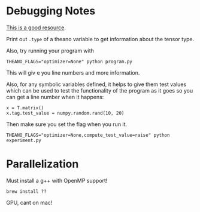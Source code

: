 # Debugging Notes

[This is a good resource](http://deeplearning.net/software/theano/tutorial/debug_faq.html).

Print out `.type` of a theano variable to get information about the tensor type.

Also, try running your program with

    THEANO_FLAGS="optimizer=None" python program.py

This will giv e you line numbers and more information.


Also, for any symbolic variables defined, it helps to give them test values which can be used
to test the functionality of the program as it goes so you can get a line number when it happens:

    x = T.matrix()
    x.tag.test_value = numpy.random.rand(10, 20)

Then make sure you set the flag when you run it.

    THEANO_FLAGS="optimizer=None,compute_test_value=raise" python experiment.py

# Parallelization

Must install a g++ with OpenMP support!

    brew install ??

GPU, cant on mac!